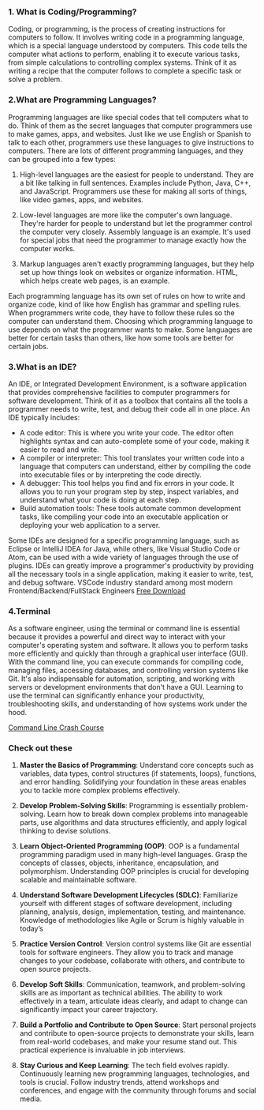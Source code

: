 

### 1. What is Coding/Programming?

Coding, or programming, is the process of creating instructions for computers to follow. It involves writing code in a programming language, which is a special language understood by computers. This code tells the computer what actions to perform, enabling it to execute various tasks, from simple calculations to controlling complex systems. Think of it as writing a recipe that the computer follows to complete a specific task or solve a problem.

### 2.What are Programming Languages?
Programming languages are like special codes that tell computers what to do. Think of them as the secret languages that computer programmers use to make games, apps, and websites. Just like we use English or Spanish to talk to each other, programmers use these languages to give instructions to computers.
There are lots of different programming languages, and they can be grouped into a few types:

1. High-level languages are the easiest for people to understand. They are a bit like
talking in full sentences. Examples include Python, Java, C++, and JavaScript. Programmers
use these for making all sorts of things, like video games, apps, and websites.

2. Low-level languages are more like the computer's own language. They're harder for
people to understand but let the programmer control the computer very closely. Assembly
language is an example. It's used for special jobs that need the programmer to manage exactly
how the computer works.

3. Markup languages aren't exactly programming languages, but they help set up how
things look on websites or organize information. HTML, which helps create web pages, is an
example.

Each programming language has its own set of rules on how to write and organize code, kind
of like how English has grammar and spelling rules. When programmers write code, they
have to follow these rules so the computer can understand them.
Choosing which programming language to use depends on what the programmer wants to
make. Some languages are better for certain tasks than others, like how some tools are better
for certain jobs.



### 3.What is an IDE?

An IDE, or Integrated Development Environment, is a software application that provides
comprehensive facilities to computer programmers for software development. Think of it as
a toolbox that contains all the tools a programmer needs to write, test, and debug their code
all in one place. An IDE typically includes:
- A code editor: This is where you write your code. The editor often highlights syntax and
can auto-complete some of your code, making it easier to read and write.
- A compiler or interpreter: This tool translates your written code into a language that
computers can understand, either by compiling the code into executable files or by
interpreting the code directly.
- A debugger: This tool helps you find and fix errors in your code. It allows you to run your
program step by step, inspect variables, and understand what your code is doing at each step.
- Build automation tools: These tools automate common development tasks, like compiling
your code into an executable application or deploying your web application to a server.

Some IDEs are designed for a specific programming language, such as Eclipse or IntelliJ
IDEA for Java, while others, like Visual Studio Code or Atom, can be used with a wide
variety of languages through the use of plugins. IDEs can greatly improve a programmer's
productivity by providing all the necessary tools in a single application, making it easier to
write, test, and debug software.
VSCode industry standard among most modern Frontend/Backend/FullStack Engineers
[Free Download ](https://code.visualstudio.com/download)

### 4.Terminal

As a software engineer, using the terminal or command line is essential because it provides a
powerful and direct way to interact with your computer's operating system and software. It
allows you to perform tasks more efficiently and quickly than through a graphical user
interface (GUI). With the command line, you can execute commands for compiling code,
managing files, accessing databases, and controlling version systems like Git. It's also
indispensable for automation, scripting, and working with servers or development
environments that don't have a GUI. Learning to use the terminal can significantly enhance
your productivity, troubleshooting skills, and understanding of how systems work under the
hood.

[Command Line Crash Course](https://developer.mozilla.org/en-US/docs/Learn/Tools_and_testing/Understanding_client-side_tools/Command_line)



### Check out these


1. **Master the Basics of Programming**: Understand core concepts such as variables, data types, control structures (if statements, loops), functions, and error handling. Solidifying your foundation in these areas enables you to tackle more complex problems effectively.

2. **Develop Problem-Solving Skills**: Programming is essentially problem-solving. Learn how to break down complex problems into manageable parts, use algorithms and data
structures efficiently, and apply logical thinking to devise solutions.

3. **Learn Object-Oriented Programming (OOP)**: OOP is a fundamental programming paradigm used in many high-level languages. Grasp the concepts of classes, objects, inheritance, encapsulation, and polymorphism. Understanding OOP principles is crucial for developing scalable and maintainable software.

4. **Understand Software Development Lifecycles (SDLC)**: Familiarize yourself with different stages of software development, including planning, analysis, design,
implementation, testing, and maintenance. Knowledge of methodologies like Agile or Scrum is highly valuable in today’s


5. **Practice Version Control**: Version control systems like Git are essential tools for software engineers. They allow you to track and manage changes to your codebase, collaborate with others, and contribute to open source projects.

6. **Develop Soft Skills**: Communication, teamwork, and problem-solving skills are as important as technical abilities.
The ability to work effectively in a team, articulate ideas clearly, and adapt to change can significantly impact your
career trajectory.

7. **Build a Portfolio and Contribute to Open Source**: Start personal projects and contribute to open-source projects to demonstrate your skills, learn from real-world codebases, and make your resume stand out. This practical experience is invaluable in job interviews.

8. **Stay Curious and Keep Learning**: The tech field evolves rapidly. Continuously learning new programming languages,
technologies, and tools is crucial. Follow industry trends, attend workshops and conferences, and engage with the community through forums and social media.

